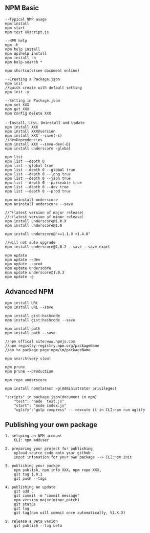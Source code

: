 ## NPM Basic
	--Typical NMP usage
	npm install
	npm start
	npm test XXscript.js

	--NPM help
	npm -h
	npm help install
	npm apihelp install
	npm install -h
	npm help-search *

	npm shortcuts(see document online)

	--Creating a Package.json
	npm init
	//quick create with default setting
	npm init -y

	--Setting in Package.json
	npm set XXX
	npm get XXX
	npm config delete XXX

	--Install、List、Uninstall and Update
	npm install XXX
	npm install XXX@version
	npm install XXX --save(-s)
	//devDependencies
	npm install XXX --save-dev(-D)
	npm install underscore -global
	
	npm list
	npm list --depth 0
	npm list --global true
	npm list --depth 0 --global true
	npm list --depth 0 --long true
	npm list --depth 0 --json true
	npm list --depth 0 --parseable true
	npm list --depth 0 --dev true
	npm list --depth 0 --prod true

	npm uninstall underscore
	npm uninstall underscore --save

	//^(latest version of major release)
	//~(latest version of minor release)
	npm install underscore@1.8.X
	npm install underscore@1.8

	npm install underscore@">=1.1.0 <1.4.0"

	//will not auto upgrade
	npm install underscore@1.8.2 --save --save-exact

	npm update
	npm update --dev
	npm update --prod
	npm update underscore
	npm update underscore@1.8.3
	npm update -g

## Advanced NPM
	npm install URL
	npm install URL --save

	npm install gist:hashcode
	npm install gist:hashcode --save

	npm install path
	npm install path --save

	//npm offical site:www.npmjs.com
	//npm registry:registry.npm.org/packageName
	//go to package page:npm/im/packageName

	npm search(very slow)

	npm prune
	npm prune --production

	npm repo underscore

	npm install npm@latest -g(Administrator privileges)

	"scripts" in package.json(document in npm)
		"test": "node  test.js"
		"start": "node index.js" 	
		"uglify":"gulp compress" --->excute it in CLI:npm run uglify

## Publishing your own package
	1. setuping an NPM account
		CLI: npm adduser

	2. preparing your project for publishing
		upload source code onto your github
		input infomation for your own package --> CLI:npm init

	3. publishing your packge
		npm publish, npm info XXX, npm repo XXX, 
		git tag 1.0.1 
		git push --tags

	4. publishing an update
		git add .
		git commit -m "commit message"
		npm version major(minor,patch)
		git status
		git log
		git tag(npm will commit once automatically, V1.X.X)

	5. release a Beta vesion
		git publish --tag beta
